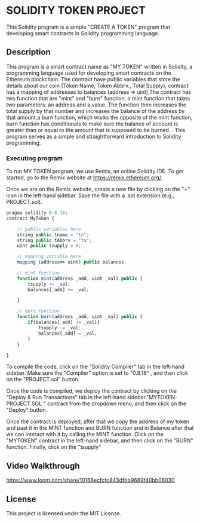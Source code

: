 # SOLIDITY TOKEN PROJECT

This Solidity program is a simple "CREATE A TOKEN" program that developing smart contracts in Solidity programming language. 

## Description

This program is a smart contract name as "MY TOKEN" written in Solidity, a programming language used for developing smart contracts on the Ethereum blockchain. The contract have public variables that store the details about our coin (Token Name, Token Abbrv., Total Supply), contract has a mapping of addresses to balances (address => uint),The contract has two function that are "mint" and "burn" function, a mint function that takes two parameters: an address and a value. The function then increases the total supply by that number and increases the balance of the address by that amount,a burn function, which works the opposite of the mint function,  burn function has conditionals to make sure the balance of account is greater than or equal to the amount that is supposed to be burned. . This program serves as a simple and straightforward introduction to Solidity programming.

### Executing program

To run MY TOKEN program, we use Remix, an online Solidity IDE. To get started, go to the Remix website at https://remix.ethereum.org/.

Once we are on the Remix website, create a new file by clicking on the "+" icon in the left-hand sidebar. Save the file with a .sol extension (e.g., PROJECT.sol). 

```javascript
pragma solidity 0.8.18;
contract MyToken {

    // public variables here
    string public tname = "tn";
    string public tAbbrv = "ta";
    uint public tsupply = 0;

    // mapping variable here
    mapping (address=> uint) public balances;

    // mint function
    function mint(address _add, uint _val) public {
        tsupply += _val;
        balances[_add] += _val;

    }

    // burn function
    function burn(address _add, uint _val) public {
        if(balances[_add] >= _val){
            tsupply -= _val;
            balances[_add]-= _val;
        }
    }

}
```

To compile the code, click on the "Solidity Compiler" tab in the left-hand sidebar. Make sure the "Compiler" option is set to "0.8.18" , and then click on the "PROJECT.sol" button.

Once the code is compiled, we deploy the contract by clicking on the "Deploy & Run Transactions" tab in the left-hand sidebar."MYTOKEN-PROJECT.SOL " contract from the dropdown menu, and then click on the "Deploy" button.

Once the contract is deployed, after that we copy the address of my token and past it in the MINT function and BURN function and in Balance after that we can interact with it by calling the MINT function. Click on the "MYTOKEN" contract in the left-hand sidebar, and then click on the "BURN" function. Finally, click on the "tsupply" 

## Video Walkthrough
https://www.loom.com/share/10166ecfcfc843dfbb9689f40bb06030

## License

This project is licensed under the MIT License.
